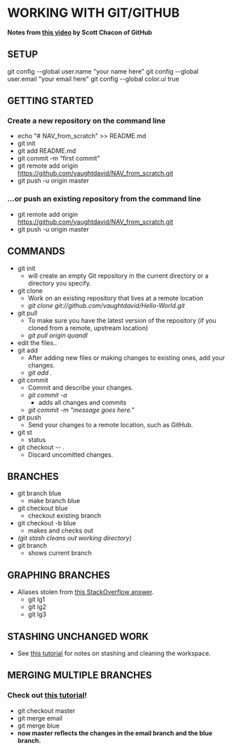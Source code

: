 # WORKING WITH GIT/GITHUB
**Notes from [this video](https://www.youtube.com/watch?time_continue=1859&v=ZDR433b0HJY) by Scott Chacon of GitHub**

## SETUP
git config --global user.name "your name here"
git config --global user.email "your email here"
git config --global color.ui true

## GETTING STARTED
### Create a new repository on the command line
- echo "# NAV_from_scratch" >> README.md
- git init
- git add README.md
- git commit -m "first commit"
- git remote add origin https://github.com/vaughtdavid/NAV_from_scratch.git
- git push -u origin master

### …or push an existing repository from the command line
- git remote add origin https://github.com/vaughtdavid/NAV_from_scratch.git
- git push -u origin master


## COMMANDS
- git init 	
	- will create an empty Git repository in the current directory or a directory you specify. 
- git clone	
	- Work on an existing repository that lives at a remote location
	- *git clone git://github.com/vaughtdavid/Hello-World.git*
- git pull	
	- To make sure you have the latest version of the repository (if you cloned from a remote, upstream location)
	- *git pull origin quandl*
- edit the files..
- git add		
	- After adding new files or making changes to existing ones, add your changes.
	- *git add .*
- git commit	
	- Commit and describe your changes.
	- *git commit -a*
		- adds all changes and commits
	- *git commit -m "message goes here."*
- git push	
	- Send your changes to a remote location, such as GitHub.
- git st		
	- status
- git checkout -- .
	- Discard uncomitted changes. 

## BRANCHES
- git branch blue			
	- make branch blue
- git checkout blue		
	- checkout existing branch
- git checkout -b blue	
	- makes and checks out
- *(git stash cleans out working directory)*
- git branch
	- shows current branch

## GRAPHING BRANCHES
- Aliases stolen from [this StackOverflow answer](https://stackoverflow.com/questions/1057564/pretty-git-branch-graphs).
	- git lg1
	- git lg2
	- git lg3

## STASHING UNCHANGED WORK
- See [this tutorial](https://git-scm.com/book/en/v2/Git-Tools-Stashing-and-Cleaning#_git_stashing) for notes on stashing and cleaning the workspace.

## MERGING MULTIPLE BRANCHES
### Check out [this tutorial](https://git-scm.com/book/en/v2/Git-Branching-Basic-Branching-and-Merging)!
- git checkout master
- git merge email
- git merge blue
- **now master reflects the changes in the email branch and the blue branch.**

